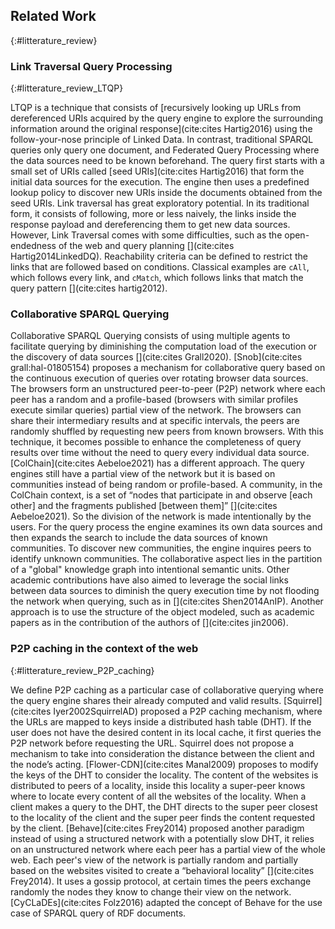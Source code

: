 ## Related Work
{:#litterature_review} 

### Link Traversal Query Processing
{:#litterature_review_LTQP} 

LTQP is a technique that consists of [recursively looking up URLs from dereferenced URIs acquired by the query engine
to explore the surrounding information around the original response](cite:cites Hartig2016) using the follow-your-nose
principle of Linked Data. 
In contrast, traditional SPARQL queries only query one document,
and Federated Query Processing where the data sources need to be known beforehand. 
The query first starts with a small set of URIs called [seed URIs](cite:cites Hartig2016) that form
the initial data sources for the execution.
The engine then uses a predefined lookup policy to discover new URIs inside the documents obtained from the seed URIs.
Link traversal has great exploratory potential.
In its traditional form, it consists of following,
more or less naively, the links inside the response payload and dereferencing them to get new data sources.
However, Link Traversal comes with some difficulties,
such as the open-endedness of the web and query planning [](cite:cites Hartig2014LinkedDQ). 
Reachability criteria can be defined to restrict the links that are followed based on conditions.
Classical examples are `cAll`, which follows every link, and `cMatch`, which follows links that match the query pattern [](cite:cites hartig2012).


### Collaborative SPARQL Querying

Collaborative SPARQL Querying consists of using multiple agents to facilitate querying by
diminishing the computation load of the execution or the discovery of data sources [](cite:cites Grall2020). 
[Snob](cite:cites grall:hal-01805154) proposes a mechanism for collaborative query based
on the continuous execution of queries over rotating browser data sources. 
The browsers form an unstructured peer-to-peer (P2P) network where each peer has
a random and a profile-based (browsers with similar profiles execute similar queries) partial view of the network.
The browsers can share their intermediary results and at specific intervals,
the peers are randomly shuffled by requesting new peers from known browsers.
With this technique,
it becomes possible to enhance the completeness of query results over time without the need to query every individual data source.
[ColChain](cite:cites Aebeloe2021) has a different approach. 
The query engines still have a partial view of the network but it is based on communities instead of being random or profile-based.
A community, in the ColChain context, is a set of
<q>nodes that participate in and observe [each other] and the fragments published [between them]</q> [](cite:cites Aebeloe2021).
So the division of the network is made intentionally by the users.
For the query process the engine examines its own data sources and then expands the search to include the data sources of known communities.
To discover new communities, the engine inquires peers to identify unknown communities.
The collaborative aspect lies in the partition of a "global" knowledge graph into intentional semantic units.
Other academic contributions have also aimed to leverage the social links between data sources to diminish the query execution time by not flooding the network when querying, such as in
[](cite:cites Shen2014AnIP).
Another approach is to use the structure of the object modeled,
such as academic papers as in the contribution of the authors of [](cite:cites jin2006).



### P2P caching in the context of the web
{:#litterature_review_P2P_caching} 

We define P2P caching as a particular case of collaborative querying 
where the query engine shares their already computed and valid results.
[Squirrel](cite:cites Iyer2002SquirrelAD) proposed a P2P caching mechanism,
where the URLs are mapped to keys inside a distributed hash table (DHT).
If the user does not have the desired content in its local cache,
it first queries the P2P network before requesting the URL.
Squirrel does not propose a mechanism to take into consideration the distance between the client and the node’s acting.
[Flower-CDN](cite:cites Manal2009) proposes to modify the keys of the DHT to consider the locality.
The content of the websites is distributed to peers of a locality,
inside this locality a super-peer knows where to locate every content of all the websites of the locality.
When a client makes a query to the DHT,
the DHT directs to the super peer closest to the locality of the client and 
the super peer finds the content requested by the client.
[Behave](cite:cites Frey2014) proposed another paradigm instead of using a structured network with a potentially slow DHT,
it relies on an unstructured network where each peer has a partial view of the whole web.
Each peer's view of the network is partially random and partially based on the websites visited to create a 
<q>behavioral locality</q> [](cite:cites Frey2014).
It uses a gossip protocol, at certain times the peers exchange randomly the nodes they know to change their view on the network.
[CyCLaDEs](cite:cites Folz2016) adapted the concept of Behave for the use case of SPARQL query of RDF documents.
